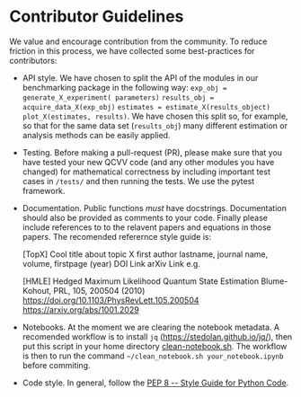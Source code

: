 # Contributor Guidelines

We value and encourage contribution from the community. To reduce
friction in this process, we have collected some best-practices for
contributors:

* API style. We have chosen to split the API of the modules in our 
  benchmarking package in the following way:
  `exp_obj = generate_X_experiment( parameters)`
  `results_obj = acquire_data_X(exp_obj)`
  `estimates = estimate_X(results_object)`
  `plot_X(estimates, results)`.
  We have chosen this split so, for example, so that for the same 
  data set (`results_obj`) many different estimation or analysis 
  methods can be easily applied.

* Testing. Before making a pull-request (PR), please make sure that
  you have tested your new QCVV code (and any other modules you have 
  changed) for mathematical correctness by including important test 
  cases in `/tests/` and then running the tests. We use the pytest 
  framework.
  
* Documentation. Public functions *must* have docstrings. Documentation 
  should also be provided as comments to your code. Finally please include 
  references to to the relavent papers and equations in those papers.
  The recomended referernce style guide is:
  
  [TopX]  Cool title about topic X
          first author lastname, journal name, volume, firstpage (year)
          DOI Link
          arXiv Link
  e.g.
  
  [HMLE]  Hedged Maximum Likelihood Quantum State Estimation
          Blume-Kohout, PRL, 105, 200504 (2010)
          https://doi.org/10.1103/PhysRevLett.105.200504
          https://arxiv.org/abs/1001.2029
 
 * Notebooks. At the moment we are clearing the notebook metadata.
   A recomended workflow is to install `jq` (https://stedolan.github.io/jq/),
   then put this script in your home directory [clean-notebook.sh](https://gist.github.com/mpharrigan/14f3c93be5520d139ea265ad95249663#file-clean-notebook-sh).
   The workflow is then to run the command `~/clean_notebook.sh your_notebook.ipynb` before commiting.

* Code style. In general, follow the [PEP 8 -- Style Guide for Python Code](https://www.python.org/dev/peps/pep-0008/).
